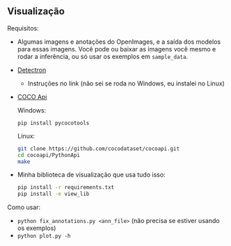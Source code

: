 
## Visualização

Requisitos:
* Algumas imagens e anotações do OpenImages, e a saída dos modelos para essas
imagens. Você pode ou baixar as imagens você mesmo e rodar a inferência, ou só
usar os exemplos em `sample_data`.
* [Detectron](https://detectron2.readthedocs.io/en/latest/tutorials/install.html)
    * Instruções no link (não sei se roda no Windows, eu instalei no Linux)
* [COCO Api](https://github.com/cocodataset/cocoapi.git)

    Windows:
    ```posh
    pip install pycocotools
    ```

    Linux:
    ```bash
    git clone https://github.com/cocodataset/cocoapi.git
    cd cocoapi/PythonApi
    make
    ```
* Minha biblioteca de visualização que usa tudo isso:
    ```bash
    pip install -r requirements.txt
    pip install -e view_lib
    ```
    
Como usar:
* `python fix_annotations.py <ann_file>` (não precisa se estiver usando os exemplos)
* `python plot.py -h`